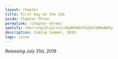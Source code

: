 ```yaml
---
layout: chapter
title: First Day on the Job
aside: Chapter Three
permalink: /chapter-three/
spotify: zherring/playlist/4QwM4A0nFbZpO31WHwBdhy
description: Coming Summer, 2019
tags: issue
---
```


_Releasing July 31st, 2019_
